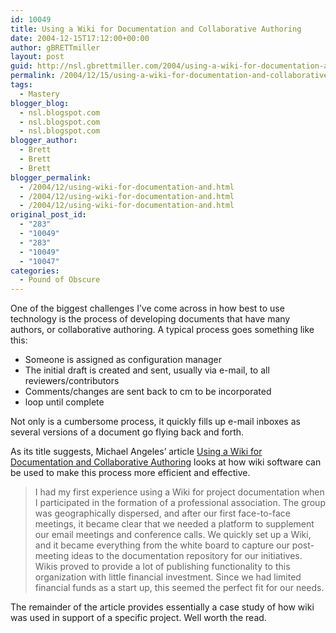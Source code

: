 ```yaml
---
id: 10049
title: Using a Wiki for Documentation and Collaborative Authoring
date: 2004-12-15T17:12:00+00:00
author: gBRETTmiller
layout: post
guid: http://nsl.gbrettmiller.com/2004/using-a-wiki-for-documentation-and-collaborative-authoring
permalink: /2004/12/15/using-a-wiki-for-documentation-and-collaborative-authoring/
tags:
  - Mastery
blogger_blog:
  - nsl.blogspot.com
  - nsl.blogspot.com
  - nsl.blogspot.com
blogger_author:
  - Brett
  - Brett
  - Brett
blogger_permalink:
  - /2004/12/using-wiki-for-documentation-and.html
  - /2004/12/using-wiki-for-documentation-and.html
  - /2004/12/using-wiki-for-documentation-and.html
original_post_id:
  - "283"
  - "10049"
  - "283"
  - "10049"
  - "10047"
categories:
  - Pound of Obscure
---
```

One of the biggest challenges I&#8217;ve come across in how best to use technology is the process of developing documents that have many authors, or collaborative authoring. A typical process goes something like this:

  * Someone is assigned as configuration manager
  * The initial draft is created and sent, usually via e-mail, to all reviewers/contributors
  * Comments/changes are sent back to cm to be incorporated
  * loop until complete

Not only is a cumbersome process, it quickly fills up e-mail inboxes as several versions of a document go flying back and forth. 

As its title suggests, Michael Angeles&#8217; article [Using a Wiki for Documentation and Collaborative Authoring](http://www.llrx.com/features/librarywikis.htm) looks at how wiki software can be used to make this process more efficient and effective. 

> I had my first experience using a Wiki for project documentation when I participated in the formation of a professional association. The group was geographically dispersed, and after our first face-to-face meetings, it became clear that we needed a platform to supplement our email meetings and conference calls. We quickly set up a Wiki, and it became everything from the white board to capture our post-meeting ideas to the documentation repository for our initiatives. Wikis proved to provide a lot of publishing functionality to this organization with little financial investment. Since we had limited financial funds as a start up, this seemed the perfect fit for our needs.

The remainder of the article provides essentially a case study of how wiki was used in support of a specific project. Well worth the read.